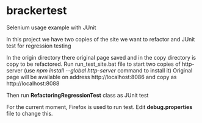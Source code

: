 # brackertest
Selenium usage example with JUnit

In this project we have two copies of the site we want to refactor and JUnit test for regression testing

In the origin directory there original page saved and in the copy directory is copy to be refactored. 
Run run_test_site.bat file to start two copies of http-server (use *npm install --global http-server* command to install it)
Original page will be available on address http://localhost:8086 and copy as http://localhost:8088

Then run **RefactoringRegressionTest** class as JUnit test

For the current moment, Firefox is used to run test. Edit **debug.properties** file to change this.
